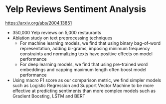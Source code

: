 Yelp Reviews Sentiment Analysis
==============================

https://arxiv.org/abs/2004.13851

- 350,000 Yelp reviews on 5,000 restaurants
- Ablation study on text preprocessing techniques
  - For machine learning models, we find that using binary bag-of-word representation, adding bi-grams, imposing minimum frequency constraints and normalizing texts have positive effects on model performance
  - For deep learning models, we find that using pre-trained word embeddings and capping maximum length often boost model performance
- Using macro F1 score as our comparison metric, we find simpler models such as Logistic Regression and Support Vector Machine to be more effective at predicting sentiments than more complex models such as Gradient Boosting, LSTM and BERT
